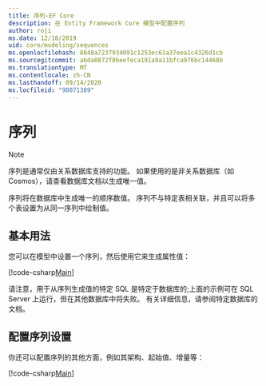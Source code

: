 ```yaml
---
title: 序列-EF Core
description: 在 Entity Framework Core 模型中配置序列
author: roji
ms.date: 12/18/2019
uid: core/modeling/sequences
ms.openlocfilehash: 8848a7237934091c1253ec61a37eea1c4326d1cb
ms.sourcegitcommit: abda0872f86eefeca191a9a11bfca976bc14468b
ms.translationtype: MT
ms.contentlocale: zh-CN
ms.lasthandoff: 09/14/2020
ms.locfileid: "90071389"
---
```

# <a name="sequences"></a>序列

> [!NOTE]  
> 序列是通常仅由关系数据库支持的功能。 如果使用的是非关系数据库（如 Cosmos），请查看数据库文档以生成唯一值。

序列将在数据库中生成唯一的顺序数值。 序列不与特定表相关联，并且可以将多个表设置为从同一序列中绘制值。

## <a name="basic-usage"></a>基本用法

您可以在模型中设置一个序列，然后使用它来生成属性值：

[!code-csharp[Main](../../../samples/core/Modeling/FluentAPI/Sequence.cs?name=Sequence&highlight=3,7)]

请注意，用于从序列生成值的特定 SQL 是特定于数据库的;上面的示例可在 SQL Server 上运行，但在其他数据库中将失败。 有关详细信息，请参阅特定数据库的文档。

## <a name="configuring-sequence-settings"></a>配置序列设置

你还可以配置序列的其他方面，例如其架构、起始值、增量等：

[!code-csharp[Main](../../../samples/core/Modeling/FluentAPI/SequenceConfiguration.cs?name=SequenceConfiguration&highlight=3-5)]
